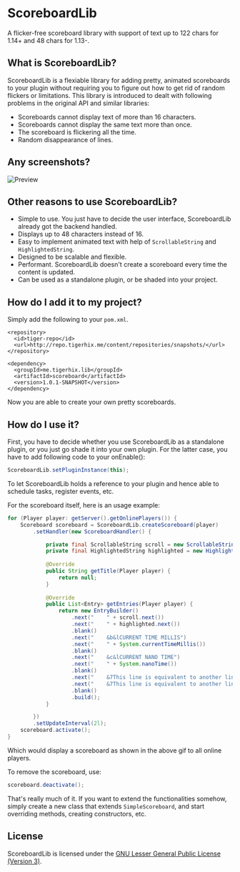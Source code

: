 # ScoreboardLib
A flicker-free scoreboard library with support of text up to 122 chars for 1.14+ and 48 chars for 1.13-.

What is ScoreboardLib?
--------------
ScoreboardLib is a flexiable library for adding pretty, animated scoreboards to your plugin without requiring you to figure out how to get rid of random flickers or limitations. This library is introduced to dealt with following problems in the original API and similar libraries:
* Scoreboards cannot display text of more than 16 characters.
* Scoreboards cannot display the same text more than once.
* The scoreboard is flickering all the time.
* Random disappearance of lines.

Any screenshots?
--------------
![Preview](http://i.imgur.com/eJgctc9.gif)

Other reasons to use ScoreboardLib?
--------------
* Simple to use. You just have to decide the user interface, ScoreboardLib already got the backend handled.
* Displays up to 48 characters instead of 16.
* Easy to implement animated text with help of `ScrollableString` and `HighlightedString`.
* Designed to be scalable and flexible.
* Performant. ScoreboardLib doesn't create a scoreboard every time the content is updated.
* Can be used as a standalone plugin, or be shaded into your project.

How do I add it to my project?
--------------
Simply add the following to your `pom.xml`.

    <repository>
      <id>tiger-repo</id>
      <url>http://repo.tigerhix.me/content/repositories/snapshots/</url>
    </repository>

    <dependency>
      <groupId>me.tigerhix.lib</groupId>
      <artifactId>scoreboard</artifactId>
      <version>1.0.1-SNAPSHOT</version>
    </dependency>

Now you are able to create your own pretty scoreboards.

How do I use it?
--------------
First, you have to decide whether you use ScoreboardLib as a standalone plugin, or you just go shade it into your own plugin. For the latter case, you have to add following code to your onEnable():

```java
ScoreboardLib.setPluginInstance(this);
```

To let ScoreboardLib holds a reference to your plugin and hence able to schedule tasks, register events, etc.

For the scoreboard itself, here is an usage example:

```java
for (Player player: getServer().getOnlinePlayers()) {
	Scoreboard scoreboard = ScoreboardLib.createScoreboard(player)
		.setHandler(new ScoreboardHandler() {

    		private final ScrollableString scroll = new ScrollableString(Strings.format("&aThis string is scrollable!"), 40, 0);
    		private final HighlightedString highlighted = new HighlightedString("This string is highlighted!", "&6", "&e");
    
    		@Override
    		public String getTitle(Player player) {
    			return null;
    		}
    
    		@Override
    		public List<Entry> getEntries(Player player) {
    			return new EntryBuilder()
    				.next("    " + scroll.next())
    				.next("    " + highlighted.next())
    				.blank()
    				.next("    &b&lCURRENT TIME MILLIS")
    				.next("    " + System.currentTimeMillis())
    				.blank()
    				.next("    &c&lCURRENT NANO TIME")
    				.next("    " + System.nanoTime())
    				.blank()
    				.next("    &7This line is equivalent to another line")
    				.next("    &7This line is equivalent to another line")
    				.blank()
    				.build();
    		}

	    })
	    .setUpdateInterval(2l);
	scoreboard.activate();
}
```

Which would display a scoreboard as shown in the above gif to all online players.

To remove the scoreboard, use:

```java
scoreboard.deactivate();
```

That's really much of it. If you want to extend the functionalities somehow, simply create a new class that extends `SimpleScoreboard`, and start overriding methods, creating constructors, etc.

License
--------------
ScoreboardLib is licensed under the [GNU Lesser General Public License (Version 3)](https://github.com/TigerHix/ScoreboardLib/blob/master/LICENSE).
